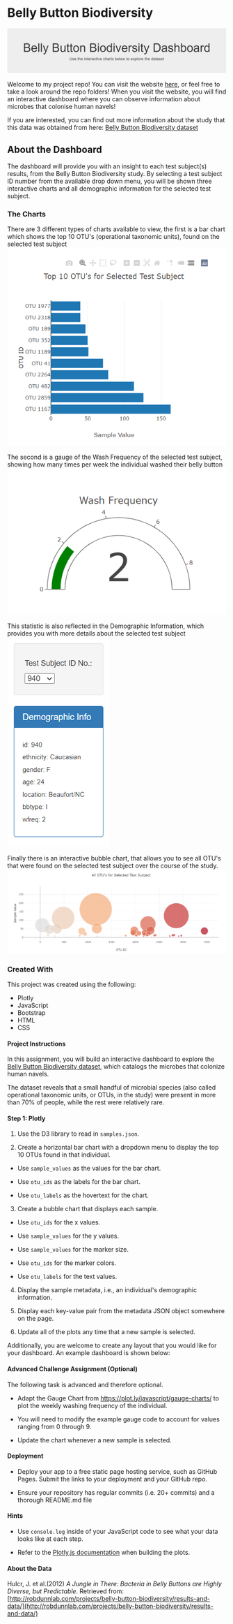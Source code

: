 # Belly Button Biodiversity

![Header](Images/Header.PNG)<br>

Welcome to my project repo! 
You can visit the website [here](https://kirstiemccown.github.io/Plot.ly-Homework/), or feel free to take a look around the repo folders! 
When you visit the website, you will find an interactive dashboard where you can observe information about microbes that colonise human navels! 

If you are interested, you can find out more information about the study that this data was obtained from here: [Belly Button Biodiversity dataset](http://robdunnlab.com/projects/belly-button-biodiversity/)

## About the Dashboard

The dashboard will provide you with an insight to each test subject(s) results, from the Belly Button Biodiversity study. 
By selecting a test subject ID number from the available drop down menu, you will be shown three interactive charts and all demographic information for the selected test subject. 

### The Charts 
There are 3 different types of charts available to view, the first is a bar chart which shows the top 10 OTU's (operational taxonomic units), found on the selected test subject<br>
![bar Chart](Images/Top10.PNG)<br>

The second is a gauge of the Wash Frequency of the selected test subject, showing how many times per week the individual washed their belly button<br>
![Weekly Washing Frequency Gauge](Images/Wash.PNG)<br>

This statistic is also reflected in the Demographic Information, which provides you with more details about the selected test subject <br>
![Demographics](Images/Demo.PNG)<br>

Finally there is an interactive bubble chart, that allows you to see all OTU's that were found on the selected test subject over the course of the study.<br>
![Bubble Chart](Images/AllOTUs.PNG)<br>


### Created With
This project was created using the following:<br>
* Plotly
* JavaScript
* Bootstrap
* HTML
* CSS


#### Project Instructions 

In this assignment, you will build an interactive dashboard to explore the [Belly Button Biodiversity dataset](http://robdunnlab.com/projects/belly-button-biodiversity/), which catalogs the microbes that colonize human navels.

The dataset reveals that a small handful of microbial species (also called operational taxonomic units, or OTUs, in the study) were present in more than 70% of people, while the rest were relatively rare.

#### Step 1: Plotly

1. Use the D3 library to read in `samples.json`.

2. Create a horizontal bar chart with a dropdown menu to display the top 10 OTUs found in that individual.

* Use `sample_values` as the values for the bar chart.

* Use `otu_ids` as the labels for the bar chart.

* Use `otu_labels` as the hovertext for the chart.

3. Create a bubble chart that displays each sample.

* Use `otu_ids` for the x values.

* Use `sample_values` for the y values.

* Use `sample_values` for the marker size.

* Use `otu_ids` for the marker colors.

* Use `otu_labels` for the text values.


4. Display the sample metadata, i.e., an individual's demographic information.

5. Display each key-value pair from the metadata JSON object somewhere on the page.


6. Update all of the plots any time that a new sample is selected.

Additionally, you are welcome to create any layout that you would like for your dashboard. An example dashboard is shown below:


#### Advanced Challenge Assignment (Optional)

The following task is advanced and therefore optional.

* Adapt the Gauge Chart from <https://plot.ly/javascript/gauge-charts/> to plot the weekly washing frequency of the individual.

* You will need to modify the example gauge code to account for values ranging from 0 through 9.

* Update the chart whenever a new sample is selected.


#### Deployment

* Deploy your app to a free static page hosting service, such as GitHub Pages. Submit the links to your deployment and your GitHub repo.

* Ensure your repository has regular commits (i.e. 20+ commits) and a thorough README.md file

#### Hints

* Use `console.log` inside of your JavaScript code to see what your data looks like at each step.

* Refer to the [Plotly.js documentation](https://plot.ly/javascript/) when building the plots.

#### About the Data

Hulcr, J. et al.(2012) _A Jungle in There: Bacteria in Belly Buttons are Highly Diverse, but Predictable_. Retrieved from: [http://robdunnlab.com/projects/belly-button-biodiversity/results-and-data/](http://robdunnlab.com/projects/belly-button-biodiversity/results-and-data/)


